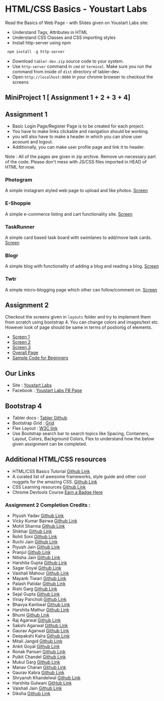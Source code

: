 # HTML/CSS Basics - Youstart Labs

Read the Basics of Web Page - with Slides given on Youstart Labs site:

* Understand Tags, Attributes in HTML
* Understand CSS Classes and CSS importing styles
* Install http-server using npm

```javascript
 npm install -g http-server
```

* Download `tabler-dev.zip` source code to your system.
* Use `http-server` command in `cmd` or `terminal`. Make sure you run the command from inside of `dist` directory of tabler-dev.
* Open `http://localhost:8080` in your chrome browser to checkout the screens

## MiniProject 1 [ Assignment 1 + 2 + 3 + 4]

## Assignment 1

* Basic Login Page/Register Page is to be created for each project.
* You have to make links clickable and navigation should be working.
* you will also have to make a header in which you can show user acoount and logout.
* Additionally, you can make user profile page and link it to header.

Note : All of the pages are given in zip archive. Remove un-necessary part of the code. Please don't mess with JS/CSS files imported in HEAD of HTML for now.

### Photogram

A simple instagram styled web page to upload and like photos.
[Screen](./screens/photogram.png)

### E-Shoppie

A simple e-commerce listing and cart functionality site.
[Screen](./screens/eshoppie.png)

### TaskRunner

A simple card based task board with swimlanes to add/move task cards.
[Screen](./screens/taskrunner.png)

### Blogr

A simple blog with functionality of adding a blog and reading a blog.
[Screen](./screens/bloggr.png)

### Twtr

A simple micro-blogging page which other can follow/comment on.
[Screen](./screens/twtr.png)

## Assignment 2

Checkout the screens given in `layouts` folder and try to implement them from scratch using bootstrap 4. You can change colors and images/text etc. However look of page should be same in terms of postionig of elements.

* [Screen 1](./layouts/screen1.jpg)
* [Screen 2](./layouts/screen2.jpg)
* [Screen 3](./layouts/screen3.jpg)
* [Overall Page](./layouts/complete.png)
* [Sample Code for Beginners](./bootstrap-project.zip)

## Our Links

* Site : [Youstart Labs](https://www.youstartlabs.in)
* Facebook : [Youstart Labs FB Page](https://www.facebook.com/youstartlabs)

## Bootstrap 4

* Tabler docs : [Tabler Github](https://tabler.github.io/tabler/docs/index.html)
* Bootstrap Grid : [Grid](https://getbootstrap.com/docs/4.0/layout/grid/)
* Flex Layout : [W3C link](https://www.w3schools.com/bootstrap4/bootstrap_flex.asp)
* Use Bootstrap search bar to search topics like Spacing, Containers, Layout, Colors, Background Colors, Flex to understand how the below given assignment can be completed.

## Additional HTML/CSS resources

* HTML/CSS Basics Tutorial [Github Link](https://github.com/cassidoo/HTML-CSS-Tutorial)
* A curated list of awesome frameworks, style guide and other cool nuggets for the amazing CSS. [Github Link](https://github.com/awesome-css-group/awesome-css)
* CSS Learning resources [Github Link](https://github.com/micromata/awesome-css-learning#css-in-a-nutshell)
* Chrome Devtools Course [Earn a Badge Here](https://www.codeschool.com/courses/discover-devtools)

### Assignment 2 Completion Credits :

* Piyush Yadav [Github Link](https://www.github.com/PiyushYadav/Assign01BootstrapTemplate)
* Vicky Kumar Bairwa [Github Link](https://github.com/VISH-KUMAR/Assign01BST)
* Mohit Sharma [Github Link](https://github.com/mohitsharma23/bootstrap-template)
* Shikhar [Github Link](https://github.com/Shikhar1401/bootstrap/tree/master)
* Rohit Soni [Github Link](https://github.com/Ronny7/Assignment1)
* Ruchi Jain [Github Link](https://github.com/Ruchijain1606/first-project)
* Piyush Jain [Github Link](https://github.com/Piyushjain78/Assignment1)
* Pranjul [Github Link](https://github.com/pranjulgupta/assignment001)
* Nitisha Jain [Github Link](https://github.com/Nitisha-Jain/Bootstrap_project)
* Harshita Gupta [Github Link](https://github.com/harshita2504/bootsrtap)
* Sagar Goyal [Github Link](https://github.com/SagarEr/bootstrap-project)
* Vaishali Mahour [Github Link](https://github.com/vaishali-mahour/bootstrap-assignment)
* Mayank Tiwari [Github Link](https://github.com/HonkingWizard/Bootstrap_Template)
* Palash Patidar [Github Link](https://github.com/palashpatidar96/bootstrap_project)
* Rishi Garg [Github Link](https://github.com/rishi1107/Bootstrap-Template)
* Sejal Gupta [Github Link](https://github.com/sejalgupta12/bootstrap-template)
* Vinay Pancholi [Github Link](https://github.com/vinsp18/bootstrap_proj?files=1)
* Bhavya Kantiwal [Github Link](https://github.com/BhavyaKantiwal3113/Bootstrap_p1)
* Harshita Mathur [Github Link](https://github.com/harshita1233/bootstrap)
* Bhumi [Github Link](https://github.com/Bhumi97/Bootstrap_prj1)
* Raj Agarwal [Github Link](https://github.com/rajmunka/myproject?files=1)
* Sakshi Agarwal [Github Link](https://github.com/agrawalsakshi08/Assignment2?files=1)
* Gaurav Agarwal [Github Link](https://github.com/agarwalgaurav1604/bootstrap-template)
* Deepakshi Kalra [Github Link](http://github.com/deepakshikalra/assignment-3)
* Mitali Jangid [Github Link](https://github.com/mitali-jangid/login_page)
* Ankit Goyal [Github Link](https://github.com/agl-96/assignment1)
* Ronak Pansari [Github Link](http://github.com/ronakpansari2312/Assignment-2)
* Pulkit Chandel [Github Link](https://github.com/pulkit22/Bootstrap-template)
* Mukul Garg [Github Link](https://github.com/MukulGarg123/BootstrapTemplate)
* Manav Charan [Github Link](https://github.com/spartan6895/BootstrapProject)
* Gaurav Kabra [Github Link](https://github.com/Kabragorv/bootstrap)
* Shryansh Khandelwal [Github Link](https://github.com/shray1197/project1)
* Harshita Gulwani [GitHub Link](https://github.com/HarshitaGulwani/Assignment2)
* Vaishali Jain [Github Link](https://github.com/vaishalijn/bp)
* Diksha [Github Link](https://diksha96.github.io)
